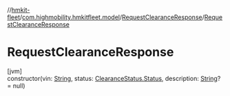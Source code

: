 //[hmkit-fleet](../../../index.md)/[com.highmobility.hmkitfleet.model](../index.md)/[RequestClearanceResponse](index.md)/[RequestClearanceResponse](-request-clearance-response.md)

# RequestClearanceResponse

[jvm]\
constructor(vin: [String](https://kotlinlang.org/api/latest/jvm/stdlib/kotlin-stdlib/kotlin/-string/index.html), status: [ClearanceStatus.Status](../-clearance-status/-status/index.md), description: [String](https://kotlinlang.org/api/latest/jvm/stdlib/kotlin-stdlib/kotlin/-string/index.html)? = null)
